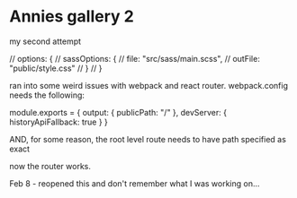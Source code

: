 # Annies gallery 2
my second attempt


 // options: {
            //   sassOptions: {
            //     file: "src/sass/main.scss",
            //     outFile: "public/style.css"
            //   }
            // }

ran into some weird issues with webpack and react router.
webpack.config needs the following:

module.exports = {
  output: {
    publicPath: "/"
  },
  devServer: {
    historyApiFallback: true
  }
}

AND, for some reason, the root level route needs to have path specified as exact
<Route exact path="/">

now the router works.

Feb 8 - reopened this and don't remember what I was working on... 